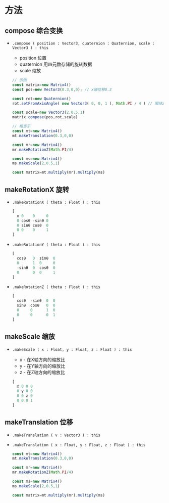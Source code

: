 # 方法

## compose 综合变换

+ `.compose ( position : Vector3, quaternion : Quaternion, scale : Vector3 ) : this`

  + position 位置
  + quaternion 用四元数存储的旋转数据
  + scale 缩放

  ```js
  // 示例
  const matrix=new Matrix4()
  const pos=new Vector3(0.3,0,0); // x轴位移0.3

  const rot=new Quaternion()
  rot.setFromAxisAngle( new Vector3( 0, 0, 1 ), Math.PI / 4 ) // 围绕z轴旋转

  const scale=new Vector3(2,0.5,1)
  matrix.compose(pos,rot,scale)

  // 相当于
  const mt=new Matrix4()
  mt.makeTranslation(0.3,0,0)

  const mr=new Matrix4()
  mr.makeRotationZ(Math.PI/4)

  const ms=new Matrix4()
  ms.makeScale(2,0.5,1)

  const matrix=mt.multiply(mr).multiply(ms)
  ```

## makeRotationX 旋转

+ `.makeRotationX ( theta : Float ) : this`

  ```js
  [
    x 0    0     0
    0 cosθ -sinθ 0
    0 sinθ cosθ  0
    0 0    0     1
  ]
  ```

+ `.makeRotationY ( theta : Float ) : this`

  ```js
  [
    cosθ   0  sinθ  0
    0      1  0     0
    -sinθ  0  cosθ  0
    0      0  0     1
  ]
  ```

+ `.makeRotationZ ( theta : Float ) : this`

  ```js
  [
    cosθ  -sinθ  0  0
    sinθ  cosθ   0  0
    0     0      1  0
    0     0      0  1
  ]
  ```

## makeScale 缩放

+ `.makeScale ( x : Float, y : Float, z : Float ) : this`

  + x - 在X轴方向的缩放比
  + y - 在Y轴方向的缩放比
  + z - 在Z轴方向的缩放比

  ```js
  [
    x 0 0 0
    0 y 0 0
    0 0 z 0
    0 0 0 1
  ]
  ```

## makeTranslation 位移

+ `.makeTranslation ( v : Vector3 ) : this`
+ `.makeTranslation ( x : Float, y : Float, z : Float ) : this`

  ```js
  const mt=new Matrix4()
  mt.makeTranslation(0.3,0,0)

  const mr=new Matrix4()
  mr.makeRotationZ(Math.PI/4)

  const ms=new Matrix4()
  ms.makeScale(2,0.5,1)

  const matrix=mt.multiply(mr).multiply(ms)
  ```
